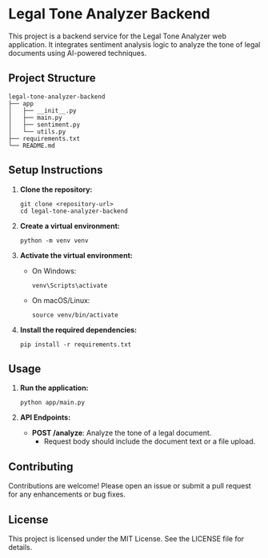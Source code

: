 # Legal Tone Analyzer Backend

This project is a backend service for the Legal Tone Analyzer web application. It integrates sentiment analysis logic to analyze the tone of legal documents using AI-powered techniques.

## Project Structure

```
legal-tone-analyzer-backend
├── app
│   ├── __init__.py
│   ├── main.py
│   ├── sentiment.py
│   └── utils.py
├── requirements.txt
└── README.md
```

## Setup Instructions

1. **Clone the repository:**
   ```
   git clone <repository-url>
   cd legal-tone-analyzer-backend
   ```

2. **Create a virtual environment:**
   ```
   python -m venv venv
   ```

3. **Activate the virtual environment:**
   - On Windows:
     ```
     venv\Scripts\activate
     ```
   - On macOS/Linux:
     ```
     source venv/bin/activate
     ```

4. **Install the required dependencies:**
   ```
   pip install -r requirements.txt
   ```

## Usage

1. **Run the application:**
   ```
   python app/main.py
   ```

2. **API Endpoints:**
   - **POST /analyze**: Analyze the tone of a legal document.
     - Request body should include the document text or a file upload.

## Contributing

Contributions are welcome! Please open an issue or submit a pull request for any enhancements or bug fixes.

## License

This project is licensed under the MIT License. See the LICENSE file for details.